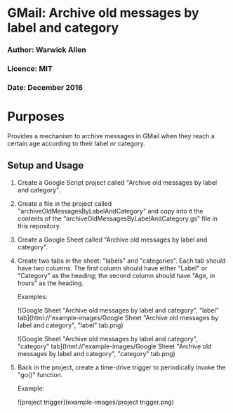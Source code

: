 # GMail: Archive old messages by label and category

### Author: Warwick Allen
### Licence: MIT
### Date: December 2016


# Purposes

Provides a mechanism to archive messages in GMail when they reach a
certain age according to their label or category.


## Setup and Usage

1. Create a Google Script project called "Archive old messages by label
   and category".

1. Create a file in the project called
   "archiveOldMessagesByLabelAndCategory" and copy into it the contents
   of the "archiveOldMessagesByLabelAndCategory.gs" file in this
   repository.

1. Create a Google Sheet called "Archive old messages by label and
   category".

1. Create two tabs in the sheet: "labels" and "categories".  Each tab
   should have two columns. The first column should have either "Label"
   or "Category" as the heading; the second column should have "Age, in
   hours" as the heading.

   Examples:

   ![Google Sheet "Archive old messages by label and category", "label" tab](html://'example-images/Google Sheet "Archive old messages by label and category", "label" tab.png)

   ![Google Sheet "Archive old messages by label and category", "category" tab](html://'example-images/Google Sheet "Archive old messages by label and category", "category" tab.png)

1. Back in the project, create a time-drive trigger to periodically
   invoke the "go()" function.

   Example:

   ![project trigger](example-images/project trigger.png)
